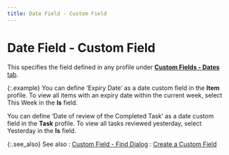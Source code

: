 ```yaml
---
title: Date Field - Custom Field
---
```


# Date Field - Custom Field


This specifies the field defined in any profile under [**Custom Fields - Dates** tab]({{site.sc_chm}}/options/miscellaneous-set-up/custom-fields/the-custom-field-profile/dates_tab.html).


{:.example}
You can define ‘Expiry Date’  as a date custom field in the **Item**  profile. To view all items with an expiry date within the current week,  select This Week in the **Is** field.


You can define ‘Date of review of the Completed Task’  as a date custom field in the **Task**  profile. To view all tasks reviewed yesterday, select Yesterday in the  **Is** field.


{:.see_also}
See also
: [Custom  Field - Find Dialog]({{site.wwe_baseurl}}/advanced-options/find-function/custom_field_wwe_find_filter.html)
: [Create  a Custom Field]({{site.sc_chm}}/options/miscellaneous-set-up/custom-fields/custom-field-definition-profile/custom_field_definition_profile.html)
